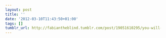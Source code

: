 ```yaml
---
layout: post
title: ''
date: '2012-03-10T11:43:50+01:00'
tags: []
tumblr_url: http://fabiantheblind.tumblr.com/post/19051610295/you-will-never-defeat-the-hulk-clark-via
---
```

